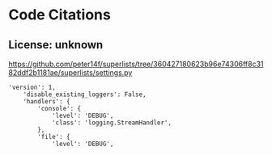 # Code Citations

## License: unknown
https://github.com/peter14f/superlists/tree/360427180623b96e74306ff8c3182ddf2b1181ae/superlists/settings.py

```
'version': 1,
    'disable_existing_loggers': False,
    'handlers': {
        'console': {
            'level': 'DEBUG',
            'class': 'logging.StreamHandler',
        },
        'file': {
            'level': 'DEBUG',
```

